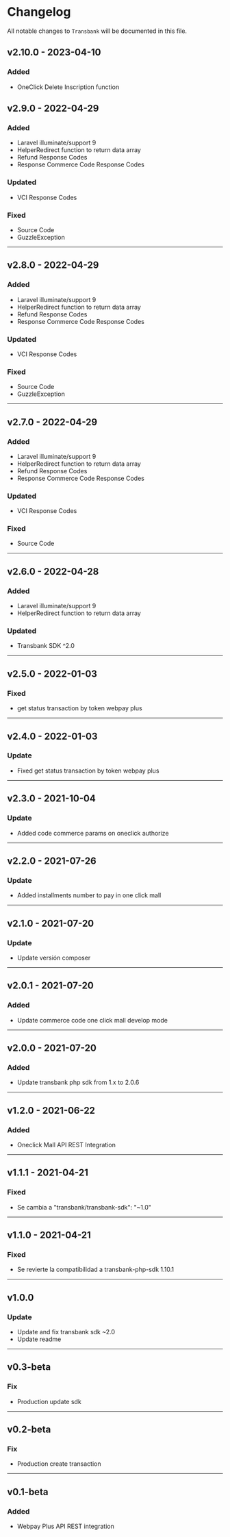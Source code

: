 # Changelog

All notable changes to `Transbank` will be documented in this file.
## v2.10.0 - 2023-04-10

### Added

- OneClick Delete Inscription function

## v2.9.0 - 2022-04-29

### Added

- Laravel illuminate/support 9
- HelperRedirect function to return data array
- Refund Response Codes
- Response Commerce Code Response Codes

### Updated

- VCI Response Codes

### Fixed

- Source Code
- GuzzleException

---

## v2.8.0 - 2022-04-29

### Added

- Laravel illuminate/support 9
- HelperRedirect function to return data array
- Refund Response Codes
- Response Commerce Code Response Codes

### Updated

- VCI Response Codes

### Fixed

- Source Code
- GuzzleException

---

## v2.7.0 - 2022-04-29

### Added

- Laravel illuminate/support 9
- HelperRedirect function to return data array
- Refund Response Codes
- Response Commerce Code Response Codes

### Updated

- VCI Response Codes

### Fixed

- Source Code

---

## v2.6.0 - 2022-04-28

### Added

- Laravel illuminate/support 9
- HelperRedirect function to return data array

### Updated

- Transbank SDK ^2.0

---

## v2.5.0 - 2022-01-03

### Fixed

- get status transaction by token webpay plus

---

## v2.4.0 - 2022-01-03

### Update

- Fixed get status transaction by token webpay plus

---

## v2.3.0 - 2021-10-04

### Update

- Added code commerce params on oneclick authorize

---

## v2.2.0 - 2021-07-26

### Update

- Added installments number to pay in one click mall

---

## v2.1.0 - 2021-07-20

### Update

- Update versión composer

---

## v2.0.1 - 2021-07-20

### Added

- Update commerce code one click mall develop mode

---

## v2.0.0 - 2021-07-20

### Added

- Update transbank php sdk from 1.x to 2.0.6

---

## v1.2.0 - 2021-06-22

### Added

- Oneclick Mall API REST Integration

---

## v1.1.1 - 2021-04-21

### Fixed

- Se cambia a "transbank/transbank-sdk": "~1.0"

---

## v1.1.0 - 2021-04-21

### Fixed

- Se revierte la compatibilidad a transbank-php-sdk 1.10.1

---

## v1.0.0

### Update

- Update and fix transbank sdk ~2.0
- Update readme

---

## v0.3-beta

### Fix

- Production update sdk

---

## v0.2-beta

### Fix

- Production create transaction

---

## v0.1-beta

### Added

- Webpay Plus API REST integration



